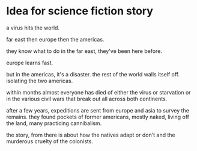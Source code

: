# Idea for science fiction story
a virus hits the world.

far east then europe then the americas.

they know what to do in the far east, they've been here before.

europe learns fast.

but in the americas, it's a disaster. the rest of the world walls itself off. isolating the two americas.

within months almost everyone has died of either the virus or starvation or in the various civil wars that break out all across both continents.

after a few years, expeditions are sent from europe and asia to survey the remains. they found pockets of former americans, mostly naked, living off the land, many practicing cannibalism.

the story, from there is about how the natives adapt or don't and the murderous cruelty of the colonists.

